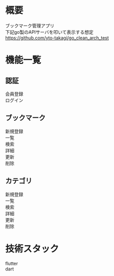 # 概要
 ブックマーク管理アプリ  
 下記go製のAPIサーバを叩いて表示する想定  
 https://github.com/yto-takagi/go_clean_arch_test

# 機能一覧
## 認証
  会員登録  
  ログイン  
## ブックマーク
  新規登録  
  一覧  
  検索  
  詳細  
  更新  
  削除  
## カテゴリ
  新規登録  
  一覧  
  検索  
  詳細  
  更新  
  削除  
  
# 技術スタック
  flutter  
  dart
  
